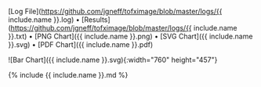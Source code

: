 [Log File](https://github.com/jgneff/tofximage/blob/master/logs/{{ include.name }}.log) • [Results](https://github.com/jgneff/tofximage/blob/master/logs/{{ include.name }}.txt) • [PNG Chart]({{ include.name }}.png) •
[SVG Chart]({{ include.name }}.svg) •
[PDF Chart]({{ include.name }}.pdf)

![Bar Chart]({{ include.name }}.svg){:width="760" height="457"}

{% include {{ include.name }}.md %}
